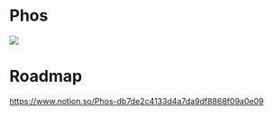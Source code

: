 # Phos
![](https://www.notion.so/image/https%3A%2F%2Fs3-us-west-2.amazonaws.com%2Fsecure.notion-static.com%2F161d547d-0986-43c4-9c1d-e5700d80d02f%2FXnip2019-08-13_05-36-18.jpg?table=block&id=0f8b20bb-4c12-46ab-81bc-e8bc432ed615&width=1920&cache=v2)

# Roadmap
https://www.notion.so/Phos-db7de2c4133d4a7da9df8868f09a0e09
